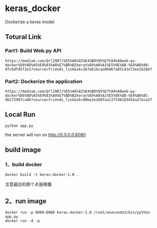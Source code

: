 # keras_docker
Dockerize a keras model

## Totural Link
### Part1: Build Web.py API
```
https://medium.com/@rl2987/%E5%A6%82%E4%BD%95%E7%94%A8web-py-docker%E6%9D%A5%E9%83%A8%E7%BD%B2keras%E6%A8%A1%E5%9E%8B-%E4%B8%80-dfc6dfd5f2e1?source=friends_link&sk=167e61bcaa9b967a85141e73ee1b26b7
```
### Part2: Dockerize the application
```
https://medium.com/@rl2987/%E5%A6%82%E4%BD%95%E7%94%A8web-py-docker%E6%9D%A5%E9%83%A8%E7%BD%B2keras%E6%A8%A1%E5%9E%8B-%E4%BA%8C-db172997ca4b?source=friends_link&sk=90be2e10dfaa13ffd8183454a27eca2f
```

## Local Run
```
python app.py
```
the server will run on 
http://0.0.0.0:8080

## build image
### 1、build docker
```
docker build -t keras-docker:1.0 .
```
注意最后的那个点是精髓

## 2、run image
```
docker run -p 8080:8080 keras-docker:1.0 /root/anaconda3/bin/python app.py
docker run -d -p 
```
